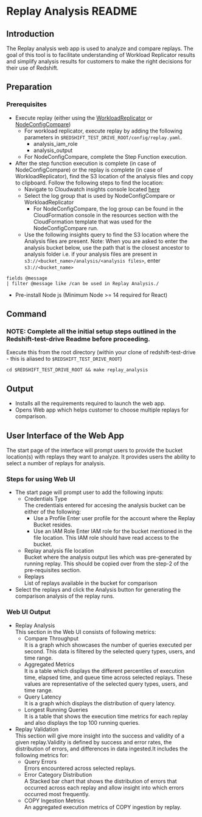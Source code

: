 # Replay Analysis README

## Introduction
The Replay analysis web app is used to analyze and compare replays. The goal of this tool is to facilitate understanding of Workload Replicator results and simplify analysis results for customers to make the right decisions for their use of Redshift.

## Preparation
### Prerequisites
* Execute replay (either using the [WorkloadReplicator](/core) or [NodeConfigCompare](/tools/NodeConfigCompare))
  * For workload replicator, execute replay by adding the following parameters in `$REDSHIFT_TEST_DRIVE_ROOT/config/replay.yaml`.
      * analysis_iam_role
      * analysis_output
  * For NodeConfigCompare, complete the Step Function execution.
* After the step function execution is complete (in case of NodeConfigCompare) or the replay is complete (in case of WorkloadReplicator), find the S3 location of the analysis files and copy to clipboard. Follow the following steps to find the location:
  * Navigate to Cloudwatch insights console located [here](https://us-east-1.console.aws.amazon.com/cloudwatch/home?region=us-east-1#logsV2:logs-insights)
  * Select the log group that is used by NodeConfigCompare or WorkloadReplicator
    * For NodeConfigCompare, the log group can be found in the CloudFormation console in the resources section with the CloudFormation template that was used for the NodeConfigCompare run.
  * Use the following insights query to find the S3 location where the Analysis files are present. Note: When you are asked to enter the analysis bucket below, use the path that is the closest ancestor to analysis folder i.e. if your analysis files are present in `s3://<bucket_name>/analysis/<analysis files>`, enter `s3://<bucket_name>`
```
fields @message
| filter @message like /can be used in Replay Analysis./
```
* Pre-install Node js (Minimum Node >= 14 required for React)


## Command
### NOTE: Complete all the initial setup steps outlined in the Redshift-test-drive Readme before proceeding.
Execute this from the root directory (within your clone of redshift-test-drive - this is aliased to `$REDSHIFT_TEST_DRIVE_ROOT`)
```
cd $REDSHIFT_TEST_DRIVE_ROOT && make replay_analysis
```

## Output
* Installs all the requirements required to launch the web app.
* Opens Web app which helps customer to choose multiple replays for comparison.

## User Interface of the Web App <br />
The start page of the interface will prompt users to provide the bucket location(s) with replays they want to analyze. It provides users the ability to select a number of replays for analysis. 

### Steps for using Web UI

* The start page will prompt user to add the following inputs:
    * Credentials Type <br />
    The credentials entered for accesing the analysis bucket can be either of the following:
        * Use a Profile 
        Enter user profile for the account where the Replay Bucket resides.
        * Use an IAM Role
        Enter IAM role for the bucket mentioned in the file location. This IAM role should have read access to the bucket.
    * Replay analysis file location <br />
    Bucket where the analysis output lies which was pre-generated by running replay. This should be copied over from the step-2 of the pre-requisites section. 
    * Replays <br />
    List of replays available in the bucket for comparison
* Select the replays and click the Analysis button for generating the comparison analysis of the replay runs.

### Web UI Output
* Replay Analysis <br />
This section in the Web UI consists of following metrics:
    * Compare Throughput <br />
    It is a graph which showcases the number of queries executed per second. This data is filtered by the selected query types, users, and time range.
    * Aggregated Metrics <br />
    It is a table which displays the different percentiles of execution time, elapsed time, and queue time across selected replays. These values are representative of the selected query types, users, and time range.
    * Query Latency <br />
    It is a graph which displays the distribution of query latency.
    * Longest Running Queries<br />
    It is a table that shows the execution time metrics for each replay and also displays the top 100 running queries. 
* Replay Validation <br />
This section will give more insight into the success and validity of a given replay.Validity is defined by success and error rates, the distribution of errors, and differences in data ingested.It includes the following metrics for:
    * Query Errors <br />
    Errors encountered across selected replays.
    * Error Category Distribution <br />
    A Stacked bar chart that shows the distribution of errors that occurred across each replay and allow insight into which errors occurred most frequently.
    * COPY Ingestion Metrics <br />
    An aggregated execution metrics of COPY ingestion by replay.


